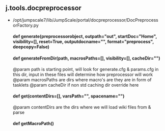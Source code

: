## j.tools.docpreprocessor

- /opt/jumpscale7/lib/JumpScale/portal/docpreprocessor/DocPreprocessorFactory.py

    #### def generate(preprocessorobject, outpath="out", startDoc="Home", visibility=[], reset=True, outputdocname="", format="preprocess", deepcopy=False) 
    #### def generateFromDir(path, macrosPaths=[], visibility=[], cacheDir="") 
    
    @param path is starting point, will look for generate.cfg & params.cfg in this dir, input in these files will determine how preprocessor will work
    @param macrosPaths are dirs where macro's are they are in form of tasklets
    @param cacheDir if non std caching dir override here
    #### def get(contentDirs=[], varsPath="", spacename="") 
    
    @param contentDirs are the dirs where we will load wiki files from & parse
    #### def getMacroPath() 
